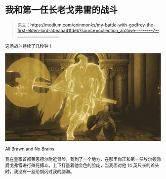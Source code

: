 # 我和第一任长老戈弗雷的战斗

> 原文：<https://medium.com/coinmonks/my-battle-with-godfrey-the-first-elden-lord-a0eaaa41fdeb?source=collection_archive---------7----------------------->

这场战斗持续了几秒钟！

![](img/4e079ec7d26f36ffc2da8d36ccf55b30.png)

All Brawn and No Brains

我在皇家首都莱恩德尔附近冒险，我到了一个地方，在那里你正和第一任埃尔顿勋爵戈弗雷进行殊死搏斗。上下打量着他金色的脸庞，当我面对他 14 英尺长的斧头时，我没有一丝恐惧闪过我的脑海。